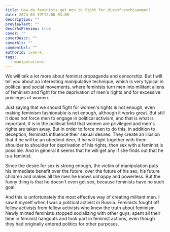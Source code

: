 ```yaml
---
title: How do feminists get men to fight for disenfranchisement?
date: 2024-03-19T12:00-03:00
description: ""
previewText: ""
descrAsPreview: true
cover: ""
coverDescr: ""
coverAlt: ""
commentUrl: ""
authorId: ivan-k
tags:
  - manipulations
---
```

We will talk a lot more about feminist propaganda and censorship. But I will tell you about an interesting manipulative technique, which is very typical in political and social movements, where feminists turn men into militant aliens of feminism and fight for the deprivation of men's rights and for excessive privileges of women.

Just saying that we should fight for women's rights is not enough, even making feminism fashionable is not enough, although it works great. But still it does not force men to engage in political activism, and that is what is important, it is in the political field that women are privileged and men's rights are taken away. But in order to force men to do this, in addition to deception, feminists influence their sexual desires. They create an illusion that if he will be an obedient deer, if he will fight together with them shoulder to shoulder for deprivation of his rights, then sex with a feminist is possible. And in general it seems that he will get any if she finds out that he is a feminist. 

Since the desire for sex is strong enough, the victim of manipulation puts his immediate benefit over the future, over the future of his sex, his future children and makes all the men he knows unhappy and powerless. But the funny thing is that he doesn't even get sex, because feminists have no such goal.

And this is unfortunately the most effective way of creating militant men. I saw it myself when I was a political activist in Russia. Feminists fought off fellow activists from fellow activists who knew the truth about feminism. Newly minted feminists stopped socializing with other guys, spent all their time in feminist hangouts and took part in feminist actions, even though they had originally entered politics for other purposes.

